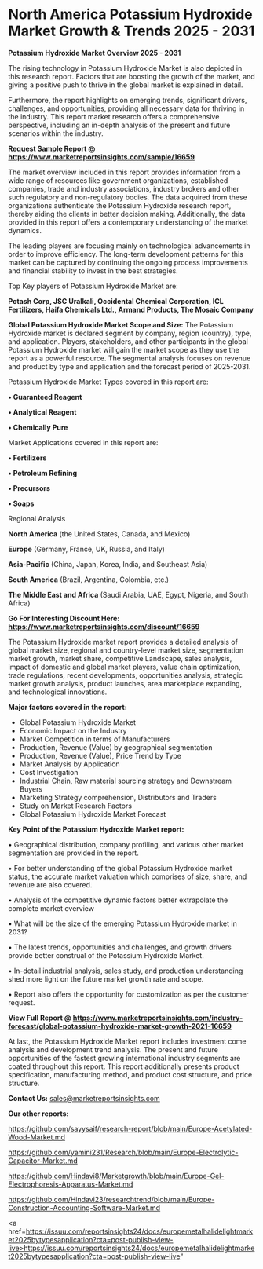# North America Potassium Hydroxide Market Growth & Trends 2025 - 2031

<Strong> Potassium Hydroxide Market Overview 2025 - 2031</strong>

The rising technology in Potassium Hydroxide Market is also depicted in this research report. Factors that are boosting the growth of the market, and giving a positive push to thrive in the global market is explained in detail.

Furthermore, the report highlights on emerging trends, significant drivers, challenges, and opportunities, providing all necessary data for thriving in the industry. This report market research offers a comprehensive perspective, including an in-depth analysis of the present and future scenarios within the industry.

<strong>Request Sample Report @ <a href=https://www.marketreportsinsights.com/sample/16659>https://www.marketreportsinsights.com/sample/16659</a></strong>

The market overview included in this report provides information from a wide range of resources like government organizations, established companies, trade and industry associations, industry brokers and other such regulatory and non-regulatory bodies. The data acquired from these organizations authenticate the Potassium Hydroxide research report, thereby aiding the clients in better decision making. Additionally, the data provided in this report offers a contemporary understanding of the market dynamics.

The leading players are focusing mainly on technological advancements in order to improve efficiency. The long-term development patterns for this market can be captured by continuing the ongoing process improvements and financial stability to invest in the best strategies.

Top Key players of Potassium Hydroxide Market are:

<strong>Potash Corp, JSC Uralkali, Occidental Chemical Corporation, ICL Fertilizers, Haifa Chemicals Ltd., Armand Products, The Mosaic Company</strong>

<strong><b>Global Potassium Hydroxide Market Scope and Size:</b></strong>
The Potassium Hydroxide market is declared segment by company, region (country), type, and application. Players, stakeholders, and other participants in the global Potassium Hydroxide market will gain the market scope as they use the report as a powerful resource. The segmental analysis focuses on revenue and product by type and application and the forecast period of 2025-2031.

Potassium Hydroxide Market Types covered in this report are:

<strong>• Guaranteed Reagent

• Analytical Reagent

• Chemically Pure</strong>

Market Applications covered in this report are:

<strong>• Fertilizers

• Petroleum Refining

• Precursors

• Soaps</strong> 

Regional Analysis

<strong>North America</strong> (the United States, Canada, and Mexico)

<strong>Europe</strong> (Germany, France, UK, Russia, and Italy)

<strong>Asia-Pacific</strong> (China, Japan, Korea, India, and Southeast Asia)

<strong>South America</strong> (Brazil, Argentina, Colombia, etc.)

<strong>The Middle East and Africa</strong> (Saudi Arabia, UAE, Egypt, Nigeria, and South Africa)

<strong>Go For Interesting Discount Here: <a href=https://www.marketreportsinsights.com/discount/16659>https://www.marketreportsinsights.com/discount/16659</a></strong>

The Potassium Hydroxide market report provides a detailed analysis of global market size, regional and country-level market size, segmentation market growth, market share, competitive Landscape, sales analysis, impact of domestic and global market players, value chain optimization, trade regulations, recent developments, opportunities analysis, strategic market growth analysis, product launches, area marketplace expanding, and technological innovations.

<strong><b>Major factors covered in the report:</b></strong>
<ul>
  <li>Global Potassium Hydroxide Market </li>
  <li>Economic Impact on the Industry</li>
  <li>Market Competition in terms of Manufacturers</li>
  <li>Production, Revenue (Value) by geographical segmentation</li>
  <li>Production, Revenue (Value), Price Trend by Type</li>
  <li>Market Analysis by Application</li>
  <li>Cost Investigation</li>
  <li>Industrial Chain, Raw material sourcing strategy and Downstream Buyers</li>
  <li>Marketing Strategy comprehension, Distributors and Traders</li>
  <li>Study on Market Research Factors</li>
  <li>Global Potassium Hydroxide Market Forecast</li>
</ul>

<strong><b>Key Point of the Potassium Hydroxide Market report:</b></strong>

• Geographical distribution, company profiling, and various other market segmentation are provided in the report.

• For better understanding of the global Potassium Hydroxide market status, the accurate market valuation which comprises of size, share, and revenue are also covered.

• Analysis of the competitive dynamic factors better extrapolate the complete market overview

• What will be the size of the emerging Potassium Hydroxide market in 2031?

• The latest trends, opportunities and challenges, and growth drivers provide better construal of the Potassium Hydroxide Market.

• In-detail industrial analysis, sales study, and production understanding shed more light on the future market growth rate and scope.

• Report also offers the opportunity for customization as per the customer request.

<strong><b>View Full Report @ <a href=https://www.marketreportsinsights.com/industry-forecast/global-potassium-hydroxide-market-growth-2021-16659>https://www.marketreportsinsights.com/industry-forecast/global-potassium-hydroxide-market-growth-2021-16659</a></b></strong>


At last, the Potassium Hydroxide Market report includes investment come analysis and development trend analysis. The present and future opportunities of the fastest growing international industry segments are coated throughout this report. This report additionally presents product specification, manufacturing method, and product cost structure, and price structure.

<strong>Contact Us:</strong>
sales@marketreportsinsights.com

<strong>Our other reports:</strong>

<a href=https://github.com/sayysaif/research-report/blob/main/Europe-Acetylated-Wood-Market.md>https://github.com/sayysaif/research-report/blob/main/Europe-Acetylated-Wood-Market.md</a>

<a href=https://github.com/yamini231/Research/blob/main/Europe-Electrolytic-Capacitor-Market.md>https://github.com/yamini231/Research/blob/main/Europe-Electrolytic-Capacitor-Market.md</a>

<a href=https://github.com/Hindavi8/Marketgrowth/blob/main/Europe-Gel-Electrophoresis-Apparatus-Market.md>https://github.com/Hindavi8/Marketgrowth/blob/main/Europe-Gel-Electrophoresis-Apparatus-Market.md</a>

<a href=https://github.com/Hindavi23/researchtrend/blob/main/Europe-Construction-Accounting-Software-Market.md>https://github.com/Hindavi23/researchtrend/blob/main/Europe-Construction-Accounting-Software-Market.md</a>

<a href=https://issuu.com/reportsinsights24/docs/europemetalhalidelightmarket2025bytypesapplication?cta=post-publish-view-live>https://issuu.com/reportsinsights24/docs/europemetalhalidelightmarket2025bytypesapplication?cta=post-publish-view-live</a>"
